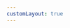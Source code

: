 ```yaml
---
customLayout: true
---
```


<Example src="https://fusionpen.punkt.de/fusionpen/eda4363b3babda5a4e9970150fabc2c9bc447394.html" />
